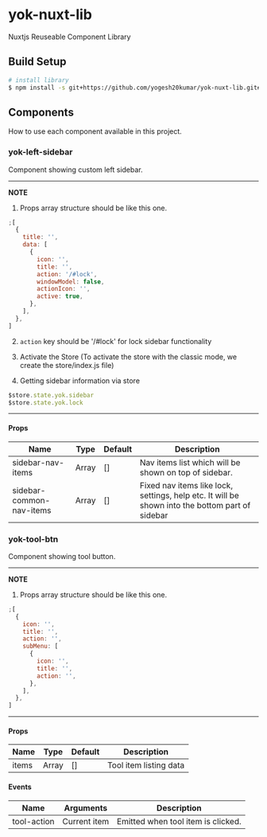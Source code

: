 # yok-nuxt-lib

Nuxtjs Reuseable Component Library

## Build Setup

```bash
# install library
$ npm install -s git+https://github.com/yogesh20kumar/yok-nuxt-lib.git#master
```

## Components

How to use each component available in this project.

### yok-left-sidebar

Component showing custom left sidebar.

---

**NOTE**

1. Props array structure should be like this one.

```javascript
;[
  {
    title: '',
    data: [
      {
        icon: '',
        title: '',
        action: '/#lock',
        windowModel: false,
        actionIcon: '',
        active: true,
      },
    ],
  },
]
```

2. `action` key should be '/#lock' for lock sidebar functionality

3. Activate the Store (To activate the store with the classic mode, we create the store/index.js file)

4. Getting sidebar information via store

```javascript
$store.state.yok.sidebar
$store.state.yok.lock
```

---

#### Props

| Name                     | Type  | Default | Description                                                                                     |
| ------------------------ | ----- | ------- | ----------------------------------------------------------------------------------------------- |
| sidebar-nav-items        | Array | []      | Nav items list which will be shown on top of sidebar.                                           |
| sidebar-common-nav-items | Array | []      | Fixed nav items like lock, settings, help etc. It will be shown into the bottom part of sidebar |

### yok-tool-btn

Component showing tool button.

---

**NOTE**

1. Props array structure should be like this one.

```javascript
;[
  {
    icon: '',
    title: '',
    action: '',
    subMenu: [
      {
        icon: '',
        title: '',
        action: '',
      },
    ],
  },
]
```

---

#### Props

| Name  | Type  | Default | Description            |
| ----- | ----- | ------- | ---------------------- |
| items | Array | []      | Tool item listing data |

#### Events

| Name        | Arguments    | Description                        |
| ----------- | ------------ | ---------------------------------- |
| tool-action | Current item | Emitted when tool item is clicked. |
